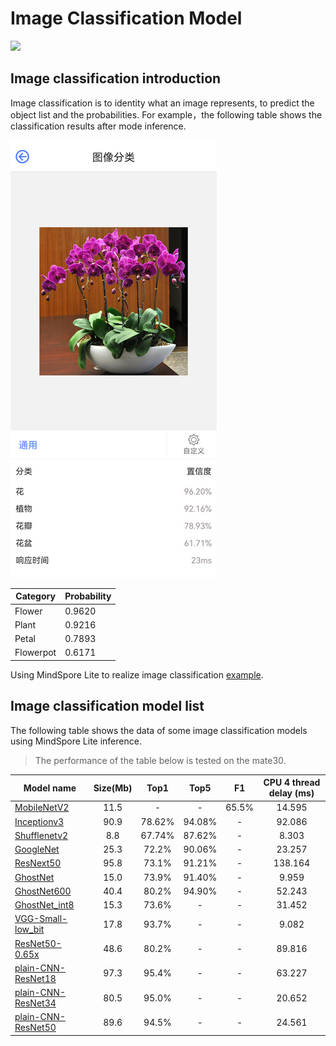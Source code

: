 # Image Classification Model

<a href="https://gitee.com/mindspore/docs/blob/master/docs/lite/docs/source_en/image_classification_lite.md" target="_blank"><img src="https://mindspore-website.obs.cn-north-4.myhuaweicloud.com/website-images/r2.0/resource/_static/logo_source_en.png"></a>

## Image classification introduction

Image classification is to identity what an image represents, to predict the object list and the probabilities. For example，the following table shows the classification results after mode inference.

![image_classification](images/image_classification_result.png)

| Category   | Probability |
| ---------- | ----------- |
| Flower      | 0.9620 |
| Plant       | 0.9216 |
| Petal       | 0.7893 |
| Flowerpot   | 0.6171 |

Using MindSpore Lite to realize image classification [example](https://gitee.com/mindspore/models/tree/master/official/lite/image_classification).

## Image classification model list

The following table shows the data of some image classification models using MindSpore Lite inference.

> The performance of the table below is tested on the mate30.

| Model name         | Size(Mb) | Top1 | Top5 | F1 | CPU 4 thread delay (ms) |
|-----------------------| :----------: | :----------: | :----------: | :----------: | :-----------: |
| [MobileNetV2](https://download.mindspore.cn/model_zoo/official/lite/mobilenetv2_openimage_lite/mobilenetv2.ms) | 11.5 | - | - | 65.5% | 14.595 |
| [Inceptionv3](https://download.mindspore.cn/model_zoo/official/lite/inceptionv3_lite/inceptionv3.ms) | 90.9 | 78.62% | 94.08% | - | 92.086 |
| [Shufflenetv2](https://download.mindspore.cn/model_zoo/official/lite/shufflenetv2_lite/shufflenetv2.ms) | 8.8 | 67.74% | 87.62% | - | 8.303 |
| [GoogleNet](https://download.mindspore.cn/model_zoo/official/lite/googlenet_lite/googlenet.ms) | 25.3 | 72.2% | 90.06% | - | 23.257 |
| [ResNext50](https://download.mindspore.cn/model_zoo/official/lite/resnext50_lite/resnext50.ms) | 95.8 | 73.1% | 91.21% | - | 138.164 |
| [GhostNet](https://download.mindspore.cn/model_zoo/official/lite/ghostnet_lite/ghostnet.ms) | 15.0 | 73.9% | 91.40% | - | 9.959 |
| [GhostNet600](https://download.mindspore.cn/model_zoo/official/lite/ghostnet_lite/ghostnet600.ms) | 40.4 | 80.2% | 94.90% | - | 52.243 |
| [GhostNet_int8](https://download.mindspore.cn/model_zoo/official/lite/ghostnet_lite/ghostnet_int8.ms) | 15.3 | 73.6% | - | - | 31.452 |
| [VGG-Small-low_bit](https://download.mindspore.cn/model_zoo/official/lite/low_bit_quant/low_bit_quant_bs_1.ms) | 17.8 | 93.7% | - | - | 9.082 |
| [ResNet50-0.65x](https://download.mindspore.cn/model_zoo/official/lite/adversarial_pruning_lite/adversarial_pruning.ms) | 48.6 | 80.2% | - | - | 89.816 |
| [plain-CNN-ResNet18](https://download.mindspore.cn/model_zoo/official/lite/residual_distill_lite/residual_distill_res18_cifar10_bs_1_update.ms) | 97.3 | 95.4% | - | - | 63.227 |
| [plain-CNN-ResNet34](https://download.mindspore.cn/model_zoo/official/lite/residual_distill_lite/residual_distill_res34_cifar10_bs_1_update.ms) | 80.5 | 95.0% | - | - | 20.652 |
| [plain-CNN-ResNet50](https://download.mindspore.cn/model_zoo/official/lite/residual_distill_lite/residual_distill_res50_cifar10_bs_1_update.ms) | 89.6 | 94.5% | - | - | 24.561 |
